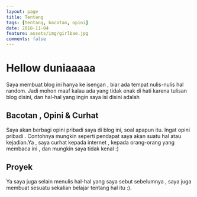 ```yaml
---
layout: page
title: Tentang
tags: [tentang, bacotan, opini]
date: 2018-11-04
feature: assets/img/girlbae.jpg
comments: false
---
```

    
# Hellow duniaaaaa

Saya membuat blog ini hanya ke isengan , biar ada tempat nulis-nulis hal random. Jadi mohon maaf kalau ada yang tidak enak di hati karena tulisan blog disini, dan hal-hal yang ingin saya isi disini adalah 

## Bacotan , Opini & Curhat
Saya akan berbagi opini pribadi saya di blog ini, soal apapun itu. Ingat opini pribadi . Contohnya mungkin seperti pendapat saya akan suatu hal atau kejadian.Ya , saya curhat kepada internet , kepada orang-orang yang membaca ini , dan mungkin saya tidak kenal :) 

## Proyek
Ya saya juga selain menulis hal-hal yang saya sebut sebelumnya , saya juga membuat sesuatu sekalian belajar tentang hal itu :).

